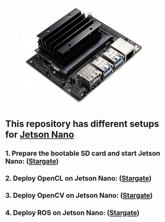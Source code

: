 <p align="center">
<img src="https://github.com/wincle626/JetsonNano_Setup/blob/main/pics/JetsonNano-DevKit_Front-Top_Right_trimmed.jpg" width="400" height="320">
</p>

# This repository has different setups for [Jetson Nano](https://elinux.org/Jetson_Nano)

## 1. Prepare the bootable SD card and start Jetson Nano: ([Stargate](https://github.com/wincle626/JetsonNano_Setup/blob/main/doc/PrepareSDCard.md))

## 2. Deploy OpenCL on Jetson Nano: ([Stargate](https://github.com/wincle626/JetsonNano_Setup/blob/main/doc/OpenCLInstallation.md))

## 3. Deploy OpenCV on Jetson Nano: ([Stargate](https://github.com/wincle626/JetsonNano_Setup/blob/main/doc/OpenCVInstallation.md))

## 4. Deploy ROS on Jetson Nano: ([Stargate](https://github.com/wincle626/JetsonNano_Setup/blob/main/doc/ROSMelodicInstallation.md))
